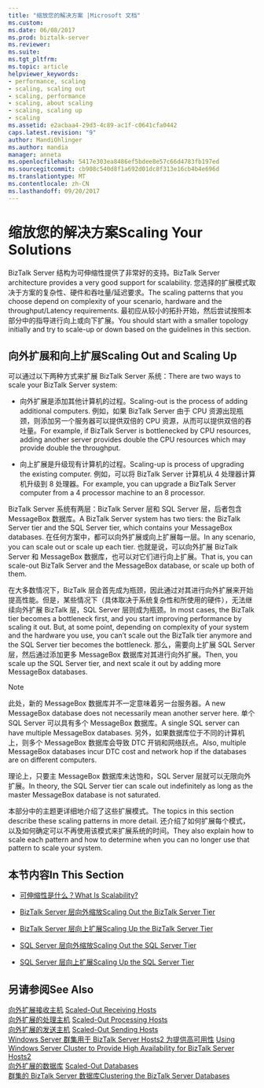 ```yaml
---
title: "缩放您的解决方案 |Microsoft 文档"
ms.custom: 
ms.date: 06/08/2017
ms.prod: biztalk-server
ms.reviewer: 
ms.suite: 
ms.tgt_pltfrm: 
ms.topic: article
helpviewer_keywords:
- performance, scaling
- scaling, scaling out
- scaling, performance
- scaling, about scaling
- scaling, scaling up
- scaling
ms.assetid: e2acbaa4-29d3-4c89-ac1f-c0641cfa0442
caps.latest.revision: "9"
author: MandiOhlinger
ms.author: mandia
manager: anneta
ms.openlocfilehash: 5417e303ea8486ef5bdee8e57c66d4783fb197ed
ms.sourcegitcommit: cb908c540d8f1a692d01dc8f313e16cb4b4e696d
ms.translationtype: MT
ms.contentlocale: zh-CN
ms.lasthandoff: 09/20/2017
---
```

# <a name="scaling-your-solutions"></a><span data-ttu-id="4a19d-102">缩放您的解决方案</span><span class="sxs-lookup"><span data-stu-id="4a19d-102">Scaling Your Solutions</span></span>
<span data-ttu-id="4a19d-103">BizTalk Server 结构为可伸缩性提供了非常好的支持。</span><span class="sxs-lookup"><span data-stu-id="4a19d-103">BizTalk Server architecture provides a very good support for scalability.</span></span> <span data-ttu-id="4a19d-104">您选择的扩展模式取决于方案的复杂性、硬件和吞吐量/延迟要求。</span><span class="sxs-lookup"><span data-stu-id="4a19d-104">The scaling patterns that you choose depend on complexity of your scenario, hardware and the throughput/Latency requirements.</span></span> <span data-ttu-id="4a19d-105">最初应从较小的拓扑开始，然后尝试按照本部分中的指导进行向上或向下扩展。</span><span class="sxs-lookup"><span data-stu-id="4a19d-105">You should start with a smaller topology initially and try to scale-up or down based on the guidelines in this section.</span></span>  
  
## <a name="scaling-out-and-scaling-up"></a><span data-ttu-id="4a19d-106">向外扩展和向上扩展</span><span class="sxs-lookup"><span data-stu-id="4a19d-106">Scaling Out and Scaling Up</span></span>  
 <span data-ttu-id="4a19d-107">可以通过以下两种方式来扩展 BizTalk Server 系统：</span><span class="sxs-lookup"><span data-stu-id="4a19d-107">There are two ways to scale your BizTalk Server system:</span></span>  
  
-   <span data-ttu-id="4a19d-108">向外扩展是添加其他计算机的过程。</span><span class="sxs-lookup"><span data-stu-id="4a19d-108">Scaling-out is the process of adding additional computers.</span></span> <span data-ttu-id="4a19d-109">例如，如果 BizTalk Server 由于 CPU 资源出现瓶颈，则添加另一个服务器可以提供双倍的 CPU 资源，从而可以提供双倍的吞吐量。</span><span class="sxs-lookup"><span data-stu-id="4a19d-109">For example, if BizTalk Server is bottlenecked by CPU resources, adding another server provides double the CPU resources which may provide double the throughput.</span></span>  
  
-   <span data-ttu-id="4a19d-110">向上扩展是升级现有计算机的过程。</span><span class="sxs-lookup"><span data-stu-id="4a19d-110">Scaling-up is process of upgrading the existing computer.</span></span> <span data-ttu-id="4a19d-111">例如，可以将 BizTalk Server 计算机从 4 处理器计算机升级到 8 处理器。</span><span class="sxs-lookup"><span data-stu-id="4a19d-111">For example, you can upgrade a BizTalk Server computer from a 4 processor machine to an 8 processor.</span></span>  
  
 <span data-ttu-id="4a19d-112">BizTalk Server 系统有两层：BizTalk Server 层和 SQL Server 层，后者包含 MessageBox 数据库。</span><span class="sxs-lookup"><span data-stu-id="4a19d-112">A BizTalk Server system has two tiers: the BizTalk Server tier and the SQL Server tier, which contains your MessageBox databases.</span></span> <span data-ttu-id="4a19d-113">在任何方案中，都可以向外扩展或向上扩展每一层。</span><span class="sxs-lookup"><span data-stu-id="4a19d-113">In any scenario, you can scale out or scale up each tier.</span></span> <span data-ttu-id="4a19d-114">也就是说，可以向外扩展 BizTalk Server 和 MessageBox 数据库，也可以对它们进行向上扩展。</span><span class="sxs-lookup"><span data-stu-id="4a19d-114">That is, you can scale-out BizTalk Server and the MessageBox database, or scale up both of them.</span></span>  
  
 <span data-ttu-id="4a19d-115">在大多数情况下，BizTalk 层会首先成为瓶颈，因此通过对其进行向外扩展来开始提高性能。但是，某些情况下（具体取决于系统复杂性和所使用的硬件），无法继续向外扩展 BizTalk 层，SQL Server 层则成为瓶颈。</span><span class="sxs-lookup"><span data-stu-id="4a19d-115">In most cases, the BizTalk tier becomes a bottleneck first, and you start improving performance by scaling it out. But, at some point, depending on complexity of your system and the hardware you use, you can’t scale out the BizTalk tier anymore and the SQL Server tier becomes the bottleneck.</span></span> <span data-ttu-id="4a19d-116">那么，需要向上扩展 SQL Server 层，然后通过添加更多 MessageBox 数据库对其进行向外扩展。</span><span class="sxs-lookup"><span data-stu-id="4a19d-116">Then, you scale up the SQL Server tier, and next scale it out by adding more MessageBox databases.</span></span>  
  
> [!NOTE]
>  <span data-ttu-id="4a19d-117">此处，新的 MessageBox 数据库并不一定意味着另一台服务器。</span><span class="sxs-lookup"><span data-stu-id="4a19d-117">A new MessageBox database does not necessarily mean another server here.</span></span> <span data-ttu-id="4a19d-118">单个 SQL Server 可以具有多个 MessageBox 数据库。</span><span class="sxs-lookup"><span data-stu-id="4a19d-118">A single SQL server can have multiple MessageBox databases.</span></span> <span data-ttu-id="4a19d-119">另外，如果数据库位于不同的计算机上，则多个 MessageBox 数据库会导致 DTC 开销和网络跃点。</span><span class="sxs-lookup"><span data-stu-id="4a19d-119">Also, multiple MessageBox databases incur DTC cost and network hop if the databases are on different computers.</span></span>  
  
 <span data-ttu-id="4a19d-120">理论上，只要主 MessageBox 数据库未达饱和，SQL Server 层就可以无限向外扩展。</span><span class="sxs-lookup"><span data-stu-id="4a19d-120">In theory, the SQL Server tier can scale out indefinitely as long as the master MessageBox database is not saturated.</span></span>  
  
 <span data-ttu-id="4a19d-121">本部分中的主题更详细地介绍了这些扩展模式。</span><span class="sxs-lookup"><span data-stu-id="4a19d-121">The topics in this section describe these scaling patterns in more detail.</span></span> <span data-ttu-id="4a19d-122">还介绍了如何扩展每个模式，以及如何确定可以不再使用该模式来扩展系统的时间。</span><span class="sxs-lookup"><span data-stu-id="4a19d-122">They also explain how to scale each pattern and how to determine when you can no longer use that pattern to scale your system.</span></span>  
  
## <a name="in-this-section"></a><span data-ttu-id="4a19d-123">本节内容</span><span class="sxs-lookup"><span data-stu-id="4a19d-123">In This Section</span></span>  
  
-   [<span data-ttu-id="4a19d-124">可伸缩性是什么？</span><span class="sxs-lookup"><span data-stu-id="4a19d-124">What Is Scalability?</span></span>](../core/what-is-scalability.md)  
  
-   [<span data-ttu-id="4a19d-125">BizTalk Server 层向外缩放</span><span class="sxs-lookup"><span data-stu-id="4a19d-125">Scaling Out the BizTalk Server Tier</span></span>](../core/scaling-out-the-biztalk-server-tier.md)  
  
-   [<span data-ttu-id="4a19d-126">BizTalk Server 层向上扩展</span><span class="sxs-lookup"><span data-stu-id="4a19d-126">Scaling Up the BizTalk Server Tier</span></span>](../core/scaling-up-the-biztalk-server-tier.md)  
  
-   [<span data-ttu-id="4a19d-127">SQL Server 层向外缩放</span><span class="sxs-lookup"><span data-stu-id="4a19d-127">Scaling Out the SQL Server Tier</span></span>](../core/scaling-out-the-sql-server-tier.md)  
  
-   [<span data-ttu-id="4a19d-128">SQL Server 层向上扩展</span><span class="sxs-lookup"><span data-stu-id="4a19d-128">Scaling Up the SQL Server Tier</span></span>](../core/scaling-up-the-sql-server-tier.md)  
  
## <a name="see-also"></a><span data-ttu-id="4a19d-129">另请参阅</span><span class="sxs-lookup"><span data-stu-id="4a19d-129">See Also</span></span>  
 <span data-ttu-id="4a19d-130">[向外扩展接收主机](../core/scaled-out-receiving-hosts.md) </span><span class="sxs-lookup"><span data-stu-id="4a19d-130">[Scaled-Out Receiving Hosts](../core/scaled-out-receiving-hosts.md) </span></span>  
 <span data-ttu-id="4a19d-131">[向外扩展的处理主机](../core/scaled-out-processing-hosts.md) </span><span class="sxs-lookup"><span data-stu-id="4a19d-131">[Scaled-Out Processing Hosts](../core/scaled-out-processing-hosts.md) </span></span>  
 <span data-ttu-id="4a19d-132">[向外扩展的发送主机](../core/scaled-out-sending-hosts.md) </span><span class="sxs-lookup"><span data-stu-id="4a19d-132">[Scaled-Out Sending Hosts](../core/scaled-out-sending-hosts.md) </span></span>  
 <span data-ttu-id="4a19d-133">[Windows Server 群集用于 BizTalk Server Hosts2 为提供高可用性](../core/use-windows-cluster-to-provide-high-availability-for-biztalk-hosts.md) </span><span class="sxs-lookup"><span data-stu-id="4a19d-133">[Using Windows Server Cluster to Provide High Availability for BizTalk Server Hosts2](../core/use-windows-cluster-to-provide-high-availability-for-biztalk-hosts.md) </span></span>  
 <span data-ttu-id="4a19d-134">[向外扩展的数据库](../core/scaled-out-databases.md) </span><span class="sxs-lookup"><span data-stu-id="4a19d-134">[Scaled-Out Databases](../core/scaled-out-databases.md) </span></span>  
 [<span data-ttu-id="4a19d-135">群集的 BizTalk Server 数据库</span><span class="sxs-lookup"><span data-stu-id="4a19d-135">Clustering the BizTalk Server Databases</span></span>](../core/clustering-the-biztalk-server-databases1.md)